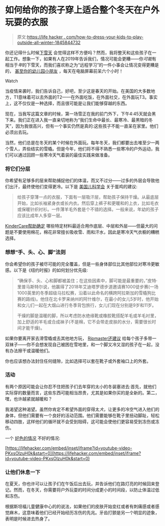 # 如何给你的孩子穿上适合整个冬天在户外玩耍的衣服

> 原文:[https://life hacker . com/how-to-dress-your-kids-to-play-outside-all-winter-1845844732](https://lifehacker.com/how-to-dress-your-kids-to-play-outside-all-winter-1845844732)

你还记得什么时候[下雪天](https://offspring.lifehacker.com/how-to-get-work-done-during-a-snow-day-1821747411) 会觉得这样不方便吗？然而，我将整天和这些孩子在一起工作。想象一下，如果有人在2019年告诉我们，情况可能会更糟——你*可能*有相当于*年*的下雪天，而我们喜欢称之为“远程学习”的一件小事会让情况变得更糟是的， [甚至你的幼儿园小朋友](https://offspring.lifehacker.com/parents-of-kindergarteners-are-you-ok-1845643106) ，每天在电脑屏幕前呆六个小时！

Watch

当疫情来袭时，我们告诉自己，好吧，至少这是春天的开始。在美国的大多数地方，T1意味着可以去外面的T2——在外面吃饭，在外面社交，在外面玩T3。事实上，这不仅仅是一种选择，而且很可能是让我们能够穿越的东西。

现在，当我写这篇文章的时候，第一场雪正在我的前门外下，下午4:45天就会黑下来。我们正在进入我一直亲切地称为“我们生命中最长、最寒冷、最黑暗的冬天”，因为我很高兴，但有一个事实仍然是真的:这些孩子不能一直呆在家里。他们必须出去玩。

当然，他们总是在冬天的某个时候在外面玩。每年冬天，我们都要出去堆至少一两个雪人，弄些结实的雪橇。但是今年，他们将不得不熟悉一些寒冷的户外运动，我们可以通过回顾一些寒冷天气着装的最佳实践来做准备。

### 将它们分层

你希望有足够多的层来帮助捕捉他们的体温，而又不过分——过多的外层会导致他们出汗，最终使他们变得更冷。以下是 [美国儿科学会](https://services.aap.org/en/news-room/news-releases/aap/2020/aap-offers-10-tips-to-keep-children-warm-and-safe-outdoors-in-winter/) 关于蛋鸡的建议:

> 给孩子穿薄一点的衣服，下面有一层吸汗层，帮助孩子保持干燥。从最底层开始，比如长袖紧身衣或长内衣。然后穿上裤子和更暖和的上衣，比如毛衣或保暖针织衬衫。一件薄羊毛外套是个不错的选择。一般来说，年幼的孩子应该比成年人多穿一层。

[KinderCare帮助确定](https://www.kindercare.com/content-hub/articles/2016/november/winter-rules-the-art-of-dressing-your-kids-for-the-cold) 哪些特定材料最适合用作底层、中层和外层——但最大的问题是不要使用棉花，棉花非常擅长吸收雪、雨和汗水，因此是寒冷天气衣橱的糟糕选择。

### 想想“手、头、心、脚”法则

你会希望你的孩子被尽可能的完全覆盖，但是一些身体部位比其他部位对寒冷更敏感。以下是《纽约时报》的如何划分优先级:

> “确保手、头、心和脚都被盖住；在这些因素中，脚可能是最重要的，”皮特·里普马斯特尔说，他赢得了2018年艾迪塔罗德步道邀请赛1000徒步赛(一场1000英里的冬季超级马拉松赛，沿着以此命名的横跨阿拉斯加的雪橇狗比赛的路线)。他住在北卡罗来纳州的阿什维尔，在最小的女儿5岁时，他开始和女儿们一起在大烟山进行冬季背包旅行，女儿们现在分别是9岁和11岁。
> 
> 干燥的脚是温暖的脚，所以考虑防水绝缘靴或橡胶靴搭配羊毛或羊毛衬里，加上舒适的羊毛或合成袜子(不是棉，它不会带走皮肤的水分，需要很长时间才能干燥)。

如果你要离开家去滑雪橇或去其他地方玩， [Ripmaster还建议](https://www.nytimes.com/2020/11/04/parenting/kids-winter-play-outside.html) 给每个孩子多带一双袜子——你不会想发现自己被困在雪地里，和一个脚又冷又湿的孩子在一起，没有办法擦干或温暖他们。

你也应该想办法封住任何缝隙，比如选择可以套在靴子或外套袖口上的外套。

### 活动

有两个原因可能会让你忍不住把孩子们去年穿的太小的冬装塞进去:首先，就他们实际穿的数量而言，这些东西可能相当昂贵，尤其是如果你买的是全新的。第二，嘿，也许越紧就越暖和？

我渴望这种渴望。虽然你肯定不希望外面的穿得太*大*，让更多的冷空气进入他们的身体，但他们需要有一个良好的活动范围。他们需要能够在靴子里扭动脚趾，轻松移动四肢，这样他们的循环就不会受到阻碍，这可能会使他们更容易受到冻伤或冻伤。

一个 [好色的情况](https://youtu.be/PKxsOlzuH0k) 不好的情况:

 [https://lifehacker.com/embed/inset/iframe?id=youtube-video-PKxsOlzuH0k&start=0](https://lifehacker.com/embed/inset/iframe?id=youtube-video-PKxsOlzuH0k&start=0) 

### 让他们休息一下

在夏天，你也许可以让孩子们在午饭后出去玩，并告诉他们在路灯亮的时候回来登记。然而，在冬天，你需要将户外玩耍的时间分成更小的时间段，以防止体温过低和冻伤。

根据斯坦福儿童健康中心的的说法，如果他们的皮肤开始变红或者有刺痛感或者感觉麻木，这意味着他们已经开始经历冻伤的先兆。牙齿打颤是另一个明显的迹象，表明是时候进去热身了。
